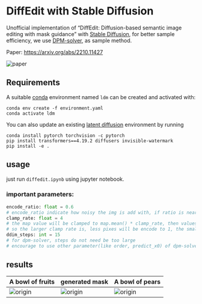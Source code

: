 # DiffEdit with Stable Diffusion
Unofficial implementation of “DiffEdit: Diffusion-based semantic image editing with mask guidance” with [Stable Diffusion](https://github.com/CompVis/stable-diffusion), for better sample efficiency, we use [DPM-solver](https://github.com/LuChengTHU/dpm-solver), as sample method.

Paper: https://arxiv.org/abs/2210.11427

![paper](./assets/paper.png)



## Requirements

A suitable [conda](https://conda.io/) environment named `ldm` can be created
and activated with:

```
conda env create -f environment.yaml
conda activate ldm
```

You can also update an existing [latent diffusion](https://github.com/CompVis/latent-diffusion) environment by running

```
conda install pytorch torchvision -c pytorch
pip install transformers==4.19.2 diffusers invisible-watermark
pip install -e .
```



## usage

just run `diffedit.ipynb` using jupyter notebook.

### important parameters:

```python
encode_ratio: float = 0.6
# encode_ratio indicate how noisy the img is add with, if ratio is near zero, the origin img is likely to return, if ratio is near 1.0, it may casue some problem
clamp_rate: float = 4
# the map value will be clamped to map.mean() * clamp_rate, then values will be scaled into 0~1, then term into binary(split at 0.5). so if a map value is large than map.mean() * clamp_rate * 0.5 will be encode to 1, less will be encode to 0. 
# so the larger clamp rate is, less pixes will be encode to 1, the small clamp rate is, the more pixes will be encode to 1.
ddim_steps: int = 15
# for dpm-solver, steps do not need be too large
# encourage to use other parameter(like order, predict_x0) of dpm-solver
```







## results

| A bowl of fruits               | generated mask               | A bowl of pears                |
| ------------------------------ | ---------------------------- | ------------------------------ |
| ![origin](./assets/origin.png) | ![origin](./assets/mask.png) | ![origin](./assets/target.png) |

